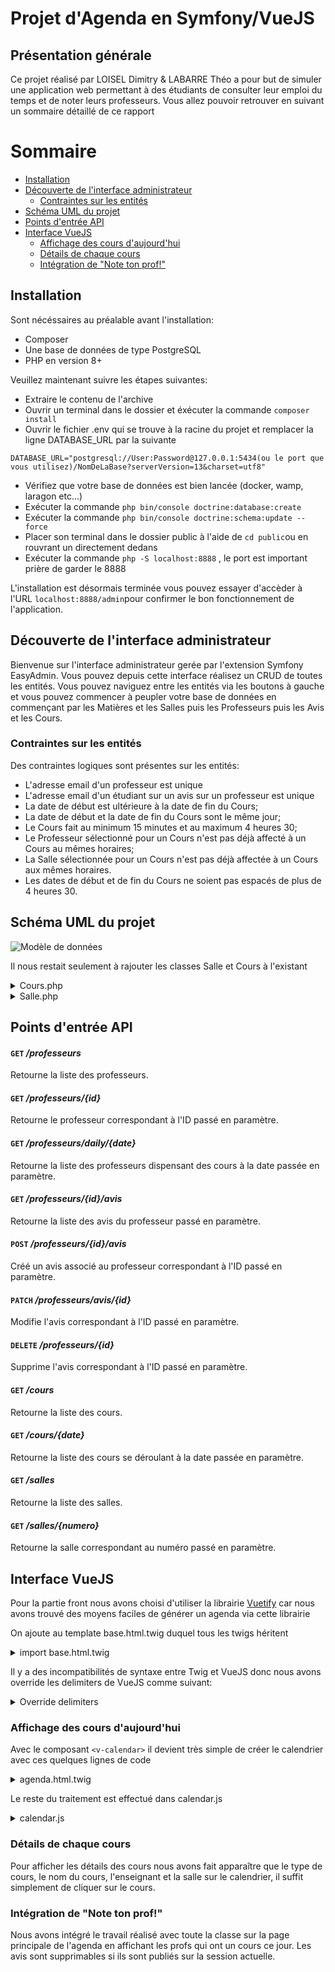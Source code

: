 # Projet d'Agenda en Symfony/VueJS

## Présentation générale

Ce projet réalisé par LOISEL Dimitry & LABARRE Théo a pour but de simuler une application web permettant à des étudiants de consulter leur emploi du temps et de noter leurs professeurs.
Vous allez pouvoir retrouver en suivant un sommaire détaillé de ce rapport

Sommaire
=========
- [Installation](#installation)
- [Découverte de l'interface administrateur](#découverte-de-linterface-administrateur)
    - [Contraintes sur les entités](#contraintes-sur-les-entités)
- [Schéma UML du projet](#schéma-uml-du-projet)
- [Points d'entrée API](#points-dentrée-api)
- [Interface VueJS](#interface-vuejs)
    - [Affichage des cours d'aujourd'hui](#affichage-des-cours-daujourdhui)
    - [Détails de chaque cours](#détails-de-chaque-cours)
    - [Intégration de "Note ton prof!"](#intégration-de-note-ton-prof)

## Installation

Sont nécéssaires au préalable avant l'installation:
- Composer
- Une base de données de type PostgreSQL
- PHP en version 8+

Veuillez maintenant suivre les étapes suivantes:

- Extraire le contenu de l'archive
- Ouvrir un terminal dans le dossier et éxécuter la commande `composer install`
- Ouvrir le fichier .env qui se trouve à la racine du projet et remplacer la ligne DATABASE_URL par la suivante

```dotenv
DATABASE_URL="postgresql://User:Password@127.0.0.1:5434(ou le port que vous utilisez)/NomDeLaBase?serverVersion=13&charset=utf8"
```

- Vérifiez que votre base de données est bien lancée (docker, wamp, laragon etc...)
- Exécuter la commande `php bin/console doctrine:database:create`
- Exécuter la commande `php bin/console doctrine:schema:update --force`
- Placer son terminal dans le dossier public à l'aide de `cd public`ou en rouvrant un directement dedans
- Exécuter la commande `php -S localhost:8888` , le port est important prière de garder le 8888

L'installation est désormais terminée vous pouvez essayer d'accèder à l'URL `localhost:8888/admin`pour confirmer le bon fonctionnement de l'application.

## Découverte de l'interface administrateur

Bienvenue sur l'interface administrateur gerée par l'extension Symfony EasyAdmin. Vous pouvez depuis cette interface réalisez un CRUD de toutes les entités.
Vous pouvez naviguez entre les entités via les boutons à gauche et vous pouvez commencer à peupler votre base de données en commençant par les Matières et les Salles puis les Professeurs puis les Avis et les Cours.

### Contraintes sur les entités

Des contraintes logiques sont présentes sur les entités:
- L'adresse email d'un professeur est unique
- L'adresse email d'un étudiant sur un avis sur un professeur est unique
- La date de début est ultérieure à la date de fin du Cours;
- La date de début et la date de fin du Cours sont le même jour;
- Le Cours fait au minimum 15 minutes et au maximum 4 heures 30;
- Le Professeur sélectionné pour un Cours n'est pas déjà affecté à un Cours au mêmes horaires;
- La Salle sélectionnée pour un Cours n'est pas déjà affectée à un Cours aux mêmes horaires.
- Les dates de début et de fin du Cours ne soient pas espacés de plus de 4 heures 30.

## Schéma UML du projet

![Modèle de données](https://cdn.discordapp.com/attachments/900280789391011880/951120443761365072/unknown.png)

Il nous restait seulement à rajouter les classes Salle et Cours à l'existant

<details>
  <summary>Cours.php</summary>

```php
#[ORM\Entity(repositoryClass: CoursRepository::class)]
#[DateHeureCours()]
#[SalleDisponible()]
#[ProfesseurDisponible()]
class Cours
{
    #[ORM\Id]
    #[ORM\GeneratedValue]
    #[ORM\Column(type: 'integer')]
    private $id;

    #[ORM\Column(type: 'datetime')]
    private $dateHeureDebut;

    #[ORM\Column(type: 'datetime')]
    private $dateHeureFin;

    #[ORM\Column(type: 'string', length: 255)]
    private $type;

    #[ORM\ManyToOne(targetEntity: Matiere::class, inversedBy: 'cours')]
    #[ORM\JoinColumn(nullable: false)]
    #[Assert\NotNull]
    private $matiere;

    #[ORM\ManyToOne(targetEntity: Professeur::class, inversedBy: 'cours')]
    #[ORM\JoinColumn(nullable: false)]
    #[Assert\NotNull]
    private $professeur;

    #[ORM\ManyToOne(targetEntity: Salle::class, inversedBy: 'cours')]
    #[ORM\JoinColumn(nullable: false)]
    #[Assert\NotNull]
    private $salle;

    ...
}
```

</details>

<details>
  <summary>Salle.php</summary>

```php
#[ORM\Entity(repositoryClass: SalleRepository::class)]
class Salle
{
    #[ORM\Id]
    #[ORM\GeneratedValue]
    #[ORM\Column(type: 'integer')]
    private $id;

    #[ORM\Column(type: 'string', length: 255)]
    private $numero;

    #[ORM\OneToMany(mappedBy: 'salle', targetEntity: Cours::class)]
    private $cours;

    ...
}
```
</details>

## Points d'entrée API

#### `GET` */professeurs*
Retourne la liste des professeurs.

#### `GET` */professeurs/{id}*
Retourne le professeur correspondant à l'ID passé en paramètre.

#### `GET` */professeurs/daily/{date}*
Retourne la liste des professeurs dispensant des cours à la date passée en paramètre.

#### `GET` */professeurs/{id}/avis*
Retourne la liste des avis du professeur passé en paramètre.

#### `POST` */professeurs/{id}/avis*
Créé un avis associé au professeur correspondant à l'ID passé en paramètre.

#### `PATCH` */professeurs/avis/{id}*
Modifie l'avis correspondant à l'ID passé en paramètre.

#### `DELETE` */professeurs/{id}*
Supprime l'avis correspondant à l'ID passé en paramètre.

#### `GET` */cours*
Retourne la liste des cours.

#### `GET` */cours/{date}*
Retourne la liste des cours se déroulant à la date passée en paramètre.

#### `GET` */salles*
Retourne la liste des salles.

#### `GET` */salles/{numero}*
Retourne la salle correspondant au numéro passé en paramètre.


## Interface VueJS

Pour la partie front nous avons choisi d'utiliser la librairie [Vuetify](https://vuetifyjs.com/en/) car nous avons trouvé des moyens faciles de générer un agenda via cette librairie


On ajoute au template base.html.twig duquel tous les twigs héritent

<details>
<summary>import base.html.twig</summary>

```html
<head>
  ...
  <link href="https://fonts.googleapis.com/css?family=Roboto:100,300,400,500,700,900" rel="stylesheet">
  <link href="https://cdn.jsdelivr.net/npm/@mdi/font@4.x/css/materialdesignicons.min.css" rel="stylesheet">
  <link href="https://cdn.jsdelivr.net/npm/vuetify@2.x/dist/vuetify.min.css" rel="stylesheet">
  ...
</head>
<body>
  ...
  <script src="https://cdn.jsdelivr.net/npm/vue@2.x/dist/vue.js"></script>
  <script src="https://cdn.jsdelivr.net/npm/vuetify@2.x/dist/vuetify.js"></script>
  ...
</body>
</html>

```
</details>

Il y a des incompatibilités de syntaxe entre Twig et VueJS donc nous avons override les delimiters de VueJS comme suivant:

<details>
<summary>Override delimiters</summary>

```javascript
var app = new Vue({
    delimiters: ['${', '}'],
    el: '#app'
}
```

</details> 


### Affichage des cours d'aujourd'hui

Avec le composant `<v-calendar>` il devient très simple de créer le calendrier avec ces quelques lignes de code

<details>
<summary>agenda.html.twig</summary>

```html
<v-calendar  
	color="primary"
	type="day"
	:first-interval="15"
	:interval-count="24"
	interval-minutes="30"
	:events="events"
	:value="today"
>
</v-calendar>
```
</details>

Le reste du traitement est effectué dans calendar.js

<details>
<summary>calendar.js</summary>

```javascript
var app = new Vue({
    delimiters: ['${', '}'],
    el: '#app',
    vuetify: new Vuetify({
        lang: { current: 'fr'}
    }),
    data: {
        appName: "EDT",
        today: new Date(),
        events: [],
    },
    methods: {
        //renvoie la date du jour au format YYYY-mm-dd
        getFormattedTodaysDate() {
            let year = this.today.getFullYear();
            let month = this.today.getMonth() + 1;
            if(month < 10){month = "0" + month;}
            let day = this.today.getDate();
            if(day < 10){day = "0" + day;}
            let formattedDate = `${ year }-${ month }-${ day }`;
            return formattedDate;
        },
        //fait un appel à l'API pour récupérer la liste des cours du jour
        getCours(){
            let date = this.getFormattedTodaysDate();
            axios.get(this.apiBase + '/cours/' + date )
                .then(response => { this.events = response.data; })
                .catch(error => { console.log(error); })
        }
    },
    mounted() {
        this.getCours();
    }
})
```
</details>


### Détails de chaque cours

Pour afficher les détails des cours nous avons fait apparaître que le type de cours, le nom du cours, l'enseignant et la salle sur le calendrier, il suffit simplement de cliquer sur le cours.

### Intégration de "Note ton prof!"

Nous avons intégré le travail réalisé avec toute la classe sur la page principale de l'agenda en affichant les profs qui ont un cours ce jour.
Les avis sont supprimables si ils sont publiés sur la session actuelle.

